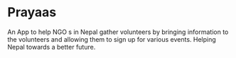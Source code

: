 # Prayaas
An App to help NGO s in Nepal gather volunteers by bringing information to the volunteers 
and allowing them to sign up for various events. Helping Nepal towards a better future.
